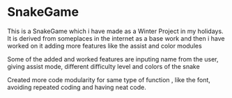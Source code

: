 # SnakeGame
This is a SnakeGame which i have made as a Winter Project in my holidays.
It is derived from someplaces in the internet as a base work and then
i have worked on it adding more features like the assist and color modules

Some of the added and worked features are inputing name from the user,
giving assist mode, different difficulty level and colors of the snake

Created more code modularity for same type of function , like the font,
avoiding repeated coding and having neat code.